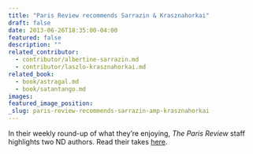 ```yaml
---
title: "Paris Review recommends Sarrazin & Krasznahorkai"
draft: false
date: 2013-06-26T18:35:00-04:00
featured: false
description: ""
related_contributor:
  - contributor/albertine-sarrazin.md
  - contributor/laszlo-krasznahorkai.md
related_book:
  - book/astragal.md
  - book/satantango.md
images:
featured_image_position: 
_slug: paris-review-recommends-sarrazin-amp-krasznahorkai
---
```


In their weekly round-up of what they’re enjoying, _The Paris Review_ staff highlights two ND authors. Read their takes [here](http://www.theparisreview.org/blog/2013/04/26/what-were-loving-lawyers-and-criminals/). 

